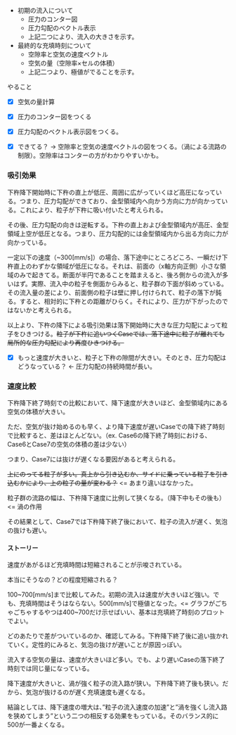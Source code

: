 * 初期の流入について
  * 圧力のコンター図
  * 圧力勾配のベクトル表示
  * 上記二つにより、流入の大きさを示す。
* 最終的な充填時刻について
  * 空隙率と空気の速度ベクトル
  * 空気の量（空隙率×セルの体積）
  * 上記二つより、極値がでることを示す。



やること

- [x] 空気の量計算
- [x] 圧力のコンター図をつくる
- [x] 圧力勾配のベクトル表示図をつくる。
- [x] できてる？ -> 空隙率と空気の速度ベクトルの図をつくる。（渦による流路の制限）。空隙率はコンターの方がわかりやすいかも。



### 吸引効果

下杵降下開始時に下杵の直上が低圧、周囲に広がっていくほど高圧になっている。つまり、圧力勾配ができており、金型領域内へ向かう方向に力が向かっている。これにより、粒子が下杵に吸い付いたと考えられる。

その後、圧力勾配の向きは逆転する。下杵の直上および金型領域内が高圧、金型領域上空が低圧となる。つまり、圧力勾配的には金型領域内から出る方向に力が向かっている。

一定以下の速度（~300[mm/s]）の場合、落下途中にところどころ、一瞬だけ下杵直上のわずかな領域が低圧になる。それは、前面の（x軸方向正側）小さな領域のみで起きてる。断面が半円であることを踏まえると、後ろ側からの流入が多いはず。実際、流入中の粒子を側面からみると、粒子群の下面が斜めっている。その流入量の差により、前面側の粒子は壁に押し付けられて、粒子の落下が鈍る。すると、相対的に下杵との距離がひらく。それにより、圧力が下がったのではないかと考えられる。

以上より、下杵の降下による吸引効果は落下開始時に大きな圧力勾配によって粒子をひきつける。~~粒子が下杵に追いつくCaseでは、落下途中に粒子が離れても局所的な圧力勾配により再度ひきつける。~~



- [x] もっと速度が大きいと、粒子と下杵の隙間が大きい。そのとき、圧力勾配はどうなっている？ <- 圧力勾配の持続時間が長い。



### 速度比較

下杵降下終了時刻での比較において、降下速度が大きいほど、金型領域内にある空気の体積が大きい。

ただ、空気が抜け始めるのも早く、より降下速度が遅いCaseでの降下終了時刻で比較すると、差はほとんどない。（ex. Case6の降下終了時刻における、Case6とCase7の空気の体積の差は少ない）

つまり、Case7には抜けが遅くなる要因があると考えられる。

~~上にのってる粒子が多い。真上から引き込むか、サイドに乗っている粒子を引き込むかにより、上の粒子の量が変わる？~~ <= あまり違いはなかった。

粒子群の流路の幅は、下杵降下速度に比例して狭くなる。（降下中もその後も）<= 渦の作用

その結果として、Case7では下杵降下終了後において、粒子の流入が遅く、気泡の抜けも遅い。

#### ストーリー

速度があがるほど充填時間は短縮されることが示唆されている。

本当にそうなの？どの程度短縮される？

100~700[mm/s]まで比較してみた。初期の流入は速度が大きいほど強い。でも、充填時間はそうはならない。500[mm/s]で極値となった。<= グラフがごちゃごちゃするやつは400~700だけ示せばいい、基本は充填終了時刻のプロットでよい。

どのあたりで差がついているのか、確認してみる。下杵降下終了後に追い抜かれていく。定性的にみると、気泡の抜けが遅いことが原因っぽい。

流入する空気の量は、速度が大きいほど多い。でも、より遅いCaseの落下終了時刻では同じ量になっている。

降下速度が大きいと、渦が強く粒子の流入路が狭い。下杵降下終了後も狭い。だから、気泡が抜けるのが遅く充填速度も遅くなる。

結論としては、降下速度の増大は、”粒子の流入速度の加速”と”渦を強くし流入路を狭めてしまう”という二つの相反する効果をもっている。そのバランス的に500が一番よくなる。